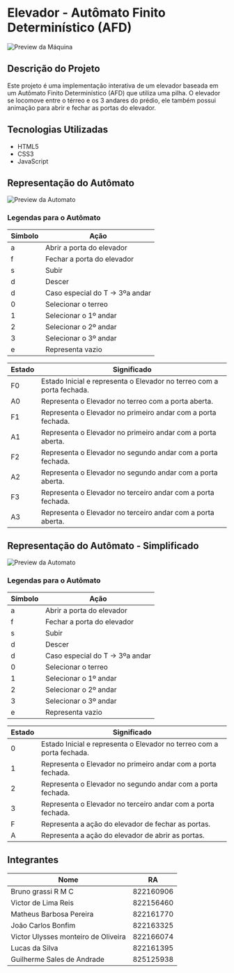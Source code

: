 # Elevador - Autômato Finito Determinístico (AFD)

![Preview da Máquina](/readme/Case2.png)

## Descrição do Projeto

Este projeto é uma implementação interativa de um elevador baseada em um Autômato Finito Determinístico (AFD) que utiliza uma pilha. O elevador se locomove entre o térreo e os 3 andares do prédio, ele também possui animação para abrir e fechar as portas do elevador.

## Tecnologias Utilizadas

- HTML5
- CSS3
- JavaScript
   
## Representação do Autômato
![Preview da Automato](/readme/automato_2_1.png)

### Legendas para o Autômato
| Símbolo | Ação                           |
|---------|--------------------------------|
| a       | Abrir a porta do elevador      |
| f       | Fechar a porta do elevador     |
| s       | Subir                          | 
| d       | Descer                         |
| d       | Caso especial do T -> 3ºa andar|
| 0       | Selecionar o terreo            |
| 1       | Selecionar o 1º andar          |
| 2       | Selecionar o 2º andar          |
| 3       | Selecionar o 3º andar          |
| e       | Representa vazio               |

| Estado | Significado  |
|---------|--------------------------|
|F0|Estado Inicial e representa o Elevador no terreo com a porta fechada.|
|A0|Representa o Elevador no terreo com a porta aberta.                  |
|F1|Representa o Elevador no primeiro andar com a porta fechada.         |
|A1|Representa o Elevador no primeiro andar com a porta aberta.          |
|F2|Representa o Elevador no segundo andar com a porta fechada.          |
|A2|Representa o Elevador no segundo andar com a porta aberta.           |
|F3|Representa o Elevador no terceiro andar com a porta fechada.         |
|A3|Representa o Elevador no terceiro andar com a porta aberta.          |

## Representação do Autômato - Simplificado
![Preview da Automato](/readme/automato_2_2.png)

### Legendas para o Autômato
| Símbolo | Ação                           |
|---------|--------------------------------|
| a       | Abrir a porta do elevador      |
| f       | Fechar a porta do elevador     |
| s       | Subir                          | 
| d       | Descer                         |
| d       | Caso especial do T -> 3ºa andar|
| 0       | Selecionar o terreo            |
| 1       | Selecionar o 1º andar          |
| 2       | Selecionar o 2º andar          |
| 3       | Selecionar o 3º andar          |
| e       | Representa vazio               |

| Estado | Significado  |
|---------|--------------------------|
|0|Estado Inicial e representa o Elevador no terreo com a porta fechada.|
|1|Representa o Elevador no primeiro andar com a porta fechada.         |
|2|Representa o Elevador no segundo andar com a porta fechada.          |
|3|Representa o Elevador no terceiro andar com a porta fechada.         |
|F|Representa a ação do elevador de fechar as portas.                   |
|A|Representa a ação do elevador de abrir as portas.                    |

## Integrantes
| Nome      |  RA  |
|---------|--------------------------|
| Bruno grassi R M C | 822160906 |
| Victor de Lima Reis | 822156460 |
| Matheus Barbosa Pereira | 822161770 |
| João Carlos Bonfim | 822163325 |
| Victor Ulysses monteiro de Oliveira | 822166074 |
| Lucas da Silva | 822161395 |
| Guilherme Sales de Andrade | 825125938 |

